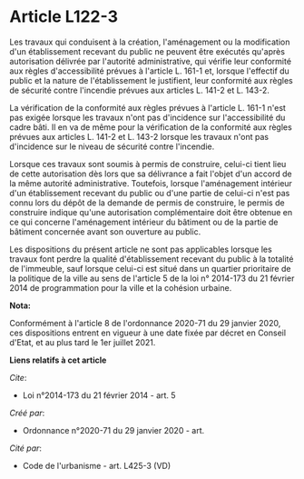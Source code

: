 # Article L122-3

Les travaux qui conduisent à la création, l'aménagement ou la modification d'un établissement recevant du public ne peuvent
être exécutés qu'après autorisation délivrée par l'autorité administrative, qui vérifie leur conformité aux règles
d'accessibilité prévues à l'article L. 161-1 et, lorsque l'effectif du public et la nature de l'établissement le justifient,
leur conformité aux règles de sécurité contre l'incendie prévues aux articles L. 141-2 et L. 143-2.

La vérification de la conformité aux règles prévues à l'article L. 161-1 n'est pas exigée lorsque les travaux n'ont pas
d'incidence sur l'accessibilité du cadre bâti. Il en va de même pour la vérification de la conformité aux règles prévues aux
articles L. 141-2 et L. 143-2 lorsque les travaux n'ont pas d'incidence sur le niveau de sécurité contre l'incendie.

Lorsque ces travaux sont soumis à permis de construire, celui-ci tient lieu de cette autorisation dès lors que sa délivrance
a fait l'objet d'un accord de la même autorité administrative. Toutefois, lorsque l'aménagement intérieur d'un établissement
recevant du public ou d'une partie de celui-ci n'est pas connu lors du dépôt de la demande de permis de construire, le permis
de construire indique qu'une autorisation complémentaire doit être obtenue en ce qui concerne l'aménagement intérieur du
bâtiment ou de la partie de bâtiment concernée avant son ouverture au public.

Les dispositions du présent article ne sont pas applicables lorsque les travaux font perdre la qualité d'établissement
recevant du public à la totalité de l'immeuble, sauf lorsque celui-ci est situé dans un quartier prioritaire de la politique
de la ville au sens de l'article 5 de la loi n° 2014-173 du 21 février 2014 de programmation pour la ville et la cohésion
urbaine.

**Nota:**

Conformément à l'article 8 de l'ordonnance 2020-71 du 29 janvier 2020, ces dispositions entrent en vigueur à une date fixée
par décret en Conseil d'Etat, et au plus tard le 1er juillet 2021.

**Liens relatifs à cet article**

_Cite_:

  - Loi n°2014-173 du 21 février 2014 - art. 5

_Créé par_:

  - Ordonnance n°2020-71 du 29 janvier 2020 - art.

_Cité par_:

  - Code de l'urbanisme - art. L425-3 (VD)
